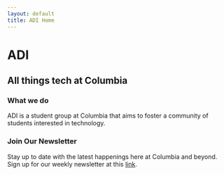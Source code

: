 ```yaml
---
layout: default
title: ADI Home
---
```


# ADI 
## All things tech at Columbia

### What we do 
ADI is a student group at Columbia that aims to foster a community of students interested in technology. 

### Join Our Newsletter
  <p> Stay up to date with the latest happenings here at Columbia and beyond.
    Sign up for our weekly newsletter at this <a href="https://adicu.us4.list-manage.com/subscribe/post?u=62d8b690f349b99dd7e0f3205&id=01a495e6ed">link</a>.</p>